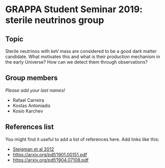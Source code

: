 # GRAPPA Student Seminar 2019: sterile neutrinos group

## Topic

Sterile neutrinos with keV mass are considered to be a good dark matter candidate. What motivates this and what is their production mechanism in the early Universe? How can we detect them through observations?

## Group members

*Please add your last names!*
* Rafael Carreira
* Kostas Antoniadis
* Kosio Karchev


## References list

You might find it useful to add a list of references here. Add links like this:
* [Steigman et al 2012](https://arxiv.org/abs/1204.3622)
* https://arxiv.org/pdf/1901.00151.pdf
* https://arxiv.org/pdf/1904.07108.pdf
